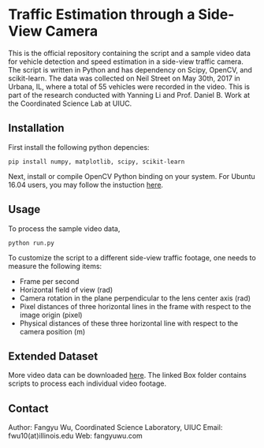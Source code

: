 # Traffic Estimation through a Side-View Camera

This is the official repository containing the script and a sample video data for vehicle detection and speed estimation in a side-view traffic camera. The script is written in Python and has dependency on Scipy, OpenCV, and scikit-learn. The data was collected on Neil Street on May 30th, 2017 in Urbana, IL, where a total of 55 vehicles were recorded in the video. This is part of the research conducted with Yanning Li and Prof. Daniel B. Work at the Coordinated Science Lab at UIUC.

## Installation 
First install the following python depencies:
```
pip install numpy, matplotlib, scipy, scikit-learn
```
Next, install or compile OpenCV Python binding on your system. For Ubuntu 16.04 users, you may follow the instuction [here](http://www.pyimagesearch.com/2016/10/24/ubuntu-16-04-how-to-install-opencv/).

## Usage
To process the sample video data, 
```
python run.py
```

To customize the script to a different side-view traffic footage, one needs to measure the following items:
+ Frame per second
+ Horizontal field of view (rad)
+ Camera rotation in the plane perpendicular to the lens center axis (rad)
+ Pixel distances of three horizontal lines in the frame with respect to the image origin (pixel)
+ Physical distances of these three horizontal line with respect to the camera position (m)

## Extended Dataset
More video data can be downloaded [here](https://uofi.box.com/s/i3ac71aejupj1khbo7w61az9qe6u5tz2). The linked Box folder contains scripts to process each individual video footage.

## Contact
Author: Fangyu Wu, Coordinated Science Laboratory, UIUC
Email: fwu10(at)illinois.edu
Web: fangyuwu.com
